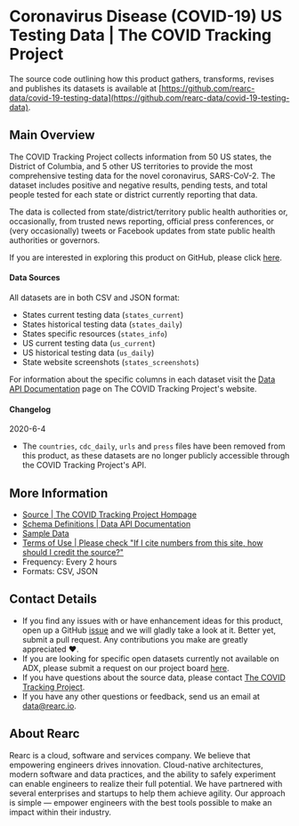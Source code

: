 # Coronavirus Disease (COVID-19) US Testing Data | The COVID Tracking Project

The source code outlining how this product gathers, transforms, revises and publishes its datasets is available at [https://github.com/rearc-data/covid-19-testing-data](https://github.com/rearc-data/covid-19-testing-data).

## Main Overview
The COVID Tracking Project collects information from 50 US states, the District of Columbia, and 5 other US territories to provide the most comprehensive testing data for the novel coronavirus, SARS-CoV-2. The dataset includes positive and negative results, pending tests, and total people tested for each state or district currently reporting that data.

The data is collected from state/district/territory public health authorities or, occasionally, from trusted news reporting, official press conferences, or (very occasionally) tweets or Facebook updates from state public health authorities or governors.

If you are interested in exploring this product on GitHub, please click [here](https://github.com/rearc-data/covid-19-testing-data).

#### Data Sources
All datasets are in both CSV and JSON format:
- States current testing data (`states_current`)
- States historical testing data (`states_daily`)
- States specific resources (`states_info`)
- US current testing data (`us_current`)
- US historical testing data (`us_daily`)
- State website screenshots (`states_screenshots`)

For information about the specific columns in each dataset visit the [Data API Documentation](https://covidtracking.com/api) page on The COVID Tracking Project's website.

#### Changelog
2020-6-4
- The `countries`, `cdc_daily`, `urls` and `press` files have been removed from this product, as these datasets are no longer publicly accessible through the COVID Tracking Project's API.

## More Information
- [Source | The COVID Tracking Project Hompage](https://covidtracking.com/)  
- [Schema Definitions | Data API Documentation](https://covidtracking.com/api)
- [Sample Data](https://covidtracking.com/data/)   
- [Terms of Use | Please check "If I cite numbers from this site, how should I credit the source?"](https://covidtracking.com/about-tracker/)       
- Frequency: Every 2 hours
- Formats: CSV, JSON

## Contact Details
- If you find any issues with or have enhancement ideas for this product, open up a GitHub [issue](https://github.com/rearc-data/covid-19-testing-data/issues) and we will gladly take a look at it. Better yet, submit a pull request. Any contributions you make are greatly appreciated :heart:.
- If you are looking for specific open datasets currently not available on ADX, please submit a request on our project board [here](https://github.com/rearc-data/covid-datasets-aws-data-exchange/projects/1).
- If you have questions about the source data, please contact [The COVID Tracking Project](https://covidtracking.com/contact).
- If you have any other questions or feedback, send us an email at data@rearc.io.

## About Rearc
Rearc is a cloud, software and services company. We believe that empowering engineers drives innovation. Cloud-native architectures, modern software and data practices, and the ability to safely experiment can enable engineers to realize their full potential. We have partnered with several enterprises and startups to help them achieve agility. Our approach is simple — empower engineers with the best tools possible to make an impact within their industry.
